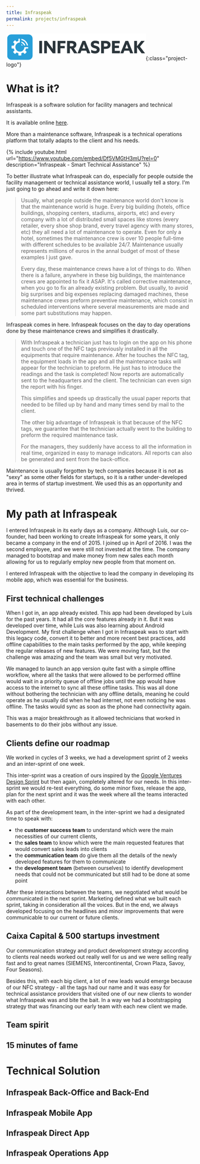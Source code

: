 ```yaml
---
title: Infraspeak
permalink: projects/infraspeak
---
```


![Logo](../assets/imgs/infraspeak/logo.png){:class="project-logo"}

# What is it?

Infraspeak is a software solution for facility managers and technical assistants.

It is available online [here](https://www.infraspeak.com).

More than a maintenance software, Infraspeak is a technical operations platform that totally adapts to the client and his needs.

{% include youtube.html url="https://www.youtube.com/embed/Df5VMGtH3mU?rel=0" description="Infraspeak - Smart Technical Assistance" %}


To better illustrate what Infraspeak can do, especially for people outside the facility management or technical assistance world, I usually tell a story. I'm just going to go ahead and write it down here:

> Usually, what people outside the maintenance world don't know is that the maintenance world is huge. Every big building (hotels, office buildings, shopping centers, stadiums, airports, etc) and every company with a lot of distributed small spaces like stores (every retailer, every shoe shop brand, every travel agency with many stores, etc) they all need a lot of maintenance to operate. Even for only a hotel, sometimes the maintenance crew is over 10 people full-time with different schedules to be available 24/7. Maintenance usually represents millions of euros in the annal budget of most of these examples I just gave.
>
> Every day, these maintenance crews have a lot of things to do. When there is a failure, anywhere in these big buildings, the maintenance crews are appointed to fix it ASAP. It's called corrective maintenance, when you go to fix an already existing problem. But usually, to avoid big surprises and big expenses replacing damaged machines, these maintenance crews preform preventive maintenance, which consist in scheduled interventions where several measurements are made and some part substitutions may happen.

Infraspeak comes in here. Infraspeak focuses on the day to day operations done by these maintenance crews and simplifies it drastically.

>With Infraspeak a technician just has to login on the app on his phone and touch one of the NFC tags previously installed in all the equipments that require maintenance. After he touches the NFC tag, the equipment loads in the app and all the maintenance tasks will appear for the technician to preform. He just has to introduce the readings and the task is completed! Now reports are automatically sent to the headquarters and the client. The technician can even sign the report with his finger.
>
>This simplifies and speeds up drastically the usual paper reports that needed to be filled up by hand and many times send by mail to the client.
>
>The other big advantage of Infraspeak is that because of the NFC tags, we guarantee that the technician actually went to the building to preform the required maintenance task.
>
>For the managers, they suddenly have access to all the information in real time, organized in easy to manage indicators. All reports can also be generated and sent from the back-office.

Maintenance is usually forgotten by tech companies because it is not as "sexy" as some other fields for startups, so it is a rather under-developed area in terms of startup investment. We used this as an opportunity and thrived.

# My path at Infraspeak

I entered Infraspeak in its early days as a company. Although Luís, our co-founder, had been working to create Infraspeak for some years, it only became a company in the end of 2015. I joined up in April of 2016. I was the second employee, and we were still not invested at the time. The company managed to bootstrap and make money from new sales each month allowing for us to regularly employ new people from that moment on.

I entered Infraspeak with the objective to lead the company in developing its mobile app, which was essential for the business.

## First technical challenges

When I got in, an app already existed. This app had been developed by Luís for the past years. It had all the core features already in it. But it was developed over time, while Luís was also learning about Android Development. My first challenge when I got in Infraspeak was to start with this legacy code, convert it to better and more recent best practices, add offline capabilities to the main tasks performed by the app, while keeping the regular releases of new features. We were moving fast, but the challenge was amazing and the team was small but very motivated.

We managed to launch an app version quite fast with a simple offline workflow, where all the tasks that were allowed to be performed offline would wait in a priority queue of offline jobs until the app would have access to the internet to sync all these offline tasks. This was all done without bothering the technician with any offline details, meaning he could operate as he usually did when he had internet, not even noticing he was offline. The tasks would sync as soon as the phone had connectivity again.

This was a major breakthrough as it allowed technicians that worked in basements to do their jobs without any issue.

## Clients define our roadmap

We worked in cycles of 3 weeks, we had a development sprint of 2 weeks and an inter-sprint of one week. 

This inter-sprint was a creation of ours inspired by the [Google Ventures Design Sprint](http://www.gv.com/sprint/) but then again, completely altered for our needs. In this inter-sprint we would re-test everything, do some minor fixes, release the app, plan for the next sprint and it was the week where all the teams interacted with each other. 

As part of the development team, in the inter-sprint we had a designated time to speak with:
- the **customer success team** to understand which were the main necessities of our current clients, 
- the **sales team** to know which were the main requested features that would convert sales leads into clients 
- the **communication team** do give them all the details of the newly developed features for them to communicate
- the **development team** (between ourselves) to identify development needs that could not be communicated but still had to be done at some point

After these interactions between the teams, we negotiated what would be communicated in the next sprint. Marketing defined what we built each sprint, taking in consideration all the voices. But in the end, we always developed focusing on the headlines and minor improvements that were communicable to our current or future clients. 

## Caixa Capital & 500 startups investment

Our communication strategy and product development strategy according to clients real needs worked out really well for us and we were selling really fast and to great names (SIEMENS, Intercontinental, Crown Plaza, Savoy, Four Seasons). 

Besides this, with each big client, a lot of new leads would emerge because of our NFC strategy - all the tags had our name and it was easy for technical assistance providers that visited one of our new clients to wonder what Infraspeak was and bite the bait. In a way we had a bootstrapping strategy that was financing our early team with each new client we made.



## Team spirit


## 15 minutes of fame


# Technical Solution

## Infraspeak Back-Office and Back-End

## Infraspeak Mobile App


## Infraspeak Direct App

## Infraspeak Operations App